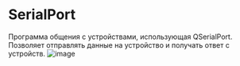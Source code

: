 # SerialPort
Программа общения с устройствами, использующая QSerialPort. Позволяет отправлять данные на устройство и получать ответ с устройств.
![image](https://user-images.githubusercontent.com/90184435/180193481-121185a9-24ca-4132-b6e7-1f7ae098b2f0.png)
